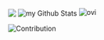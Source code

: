 <img align="center" src="https://github-readme-streak-stats.herokuapp.com/?user=icebarf&theme=gotham">

<img align="center" src="https://github-readme-stats.vercel.app/api?username=icebarf&include_all_commits=false&count_private=true&show_icons=true&line_height=20&theme=gotham" alt="my Github Stats"/>

<img src="https://github-readme-stats.vercel.app/api/top-langs?username=icebarf&show_icons=true&locale=en&layout=compact&theme=gotham" alt="ovi" />

![Contribution](https://activity-graph.herokuapp.com/graph?username=icebarf&theme=gotham&hide_border=false&area=false)

<!--
**icebarf/icebarf** is a ✨ _special_ ✨ repository because its `README.md` (this file) appears on your GitHub profile.

Here are some ideas to get you started:

- 🔭 I’m currently working on ...
- 🌱 I’m currently learning ...
- 👯 I’m looking to collaborate on ...
- 🤔 I’m looking for help with ...
- 💬 Ask me about ...
- 📫 How to reach me: ...
- 😄 Pronouns: ...
- ⚡ Fun fact: ...
-->
